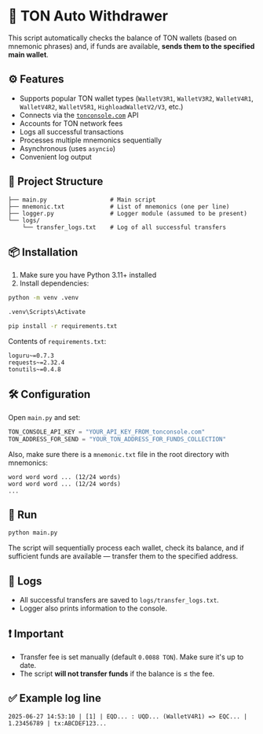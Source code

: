 # 💸 TON Auto Withdrawer

This script automatically checks the balance of TON wallets (based on mnemonic phrases) and, if funds are available, **sends them to the specified main wallet**.

## ⚙️ Features

- Supports popular TON wallet types (`WalletV3R1`, `WalletV3R2`, `WalletV4R1`, `WalletV4R2`, `WalletV5R1`, `HighloadWalletV2/V3`, etc.)
- Connects via the [`tonconsole.com`](https://tonconsole.com/) API
- Accounts for TON network fees
- Logs all successful transactions
- Processes multiple mnemonics sequentially
- Asynchronous (uses `asyncio`)
- Convenient log output

## 📁 Project Structure

```
├── main.py                  # Main script
├── mnemonic.txt             # List of mnemonics (one per line)
├── logger.py                # Logger module (assumed to be present)
└── logs/
    └── transfer_logs.txt    # Log of all successful transfers
```

## 📦 Installation

1. Make sure you have Python 3.11+ installed
2. Install dependencies:

```bash
python -m venv .venv
```
```bash
.venv\Scripts\Activate
```
```bash
pip install -r requirements.txt
```

Contents of `requirements.txt`:
```
loguru~=0.7.3
requests~=2.32.4
tonutils~=0.4.8
```

## 🛠 Configuration

Open `main.py` and set:

```python
TON_CONSOLE_API_KEY = "YOUR_API_KEY_FROM_tonconsole.com"
TON_ADDRESS_FOR_SEND = "YOUR_TON_ADDRESS_FOR_FUNDS_COLLECTION"
```

Also, make sure there is a `mnemonic.txt` file in the root directory with mnemonics:

```
word word word ... (12/24 words)
word word word ... (12/24 words)
...
```

## 🚀 Run

```bash
python main.py
```

The script will sequentially process each wallet, check its balance, and if sufficient funds are available — transfer them to the specified address.

## 📄 Logs

- All successful transfers are saved to `logs/transfer_logs.txt`.
- Logger also prints information to the console.

## ❗ Important

- Transfer fee is set manually (default `0.0088 TON`). Make sure it's up to date.
- The script **will not transfer funds** if the balance is ≤ the fee.

## ✅ Example log line

```
2025-06-27 14:53:10 | [1] | EQD... : UQD... (WalletV4R1) => EQC... | 1.23456789 | tx:ABCDEF123...
```
